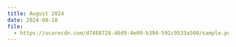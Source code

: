 ```yaml
---
title: August 2024
date: 2024-08-10
file:
  - https://ucarecdn.com/d7488728-d6d9-4e09-b394-591c9533a560/sample.pdf
---
```

